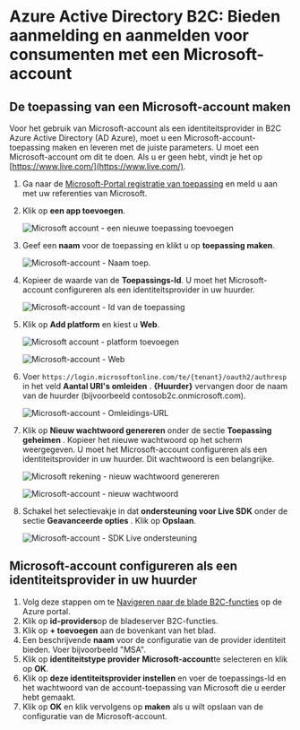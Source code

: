 <properties
    pageTitle="Active Directory B2C Azure: Configuratie Microsoft account | Microsoft Azure"
    description="Aanmelden en inloggen voor consumenten met een Microsoft-account in uw toepassingen die worden beveiligd door Azure Active Directory B2C bieden."
    services="active-directory-b2c"
    documentationCenter=""
    authors="swkrish"
    manager="mbaldwin"
    editor="bryanla"/>

<tags
    ms.service="active-directory-b2c"
    ms.workload="identity"
    ms.tgt_pltfrm="na"
    ms.devlang="na"
    ms.topic="article"
    ms.date="07/24/2016"
    ms.author="swkrish"/>

# <a name="azure-active-directory-b2c-provide-sign-up-and-sign-in-to-consumers-with-microsoft-accounts"></a>Azure Active Directory B2C: Bieden aanmelding en aanmelden voor consumenten met een Microsoft-account

## <a name="create-a-microsoft-account-application"></a>De toepassing van een Microsoft-account maken

Voor het gebruik van Microsoft-account als een identiteitsprovider in B2C Azure Active Directory (AD Azure), moet u een Microsoft-account-toepassing maken en leveren met de juiste parameters. U moet een Microsoft-account om dit te doen. Als u er geen hebt, vindt je het op [https://www.live.com/](https://www.live.com/).

1. Ga naar de [Microsoft-Portal registratie van toepassing](https://apps.dev.microsoft.com/?referrer=https://azure.microsoft.com/documentation/articles&deeplink=/appList) en meld u aan met uw referenties van Microsoft.
2. Klik op **een app toevoegen**.

    ![Microsoft account - een nieuwe toepassing toevoegen](./media/active-directory-b2c-setup-msa-app/msa-add-new-app.png)

3. Geef een **naam** voor de toepassing en klikt u op **toepassing maken**.

    ![Microsoft-account - Naam toep.](./media/active-directory-b2c-setup-msa-app/msa-app-name.png)

4. Kopieer de waarde van de **Toepassings-Id**. U moet het Microsoft-account configureren als een identiteitsprovider in uw huurder.

    ![Microsoft-account - Id van de toepassing](./media/active-directory-b2c-setup-msa-app/msa-app-id.png)

5. Klik op **Add platform** en kiest u **Web**.

    ![Microsoft account - platform toevoegen](./media/active-directory-b2c-setup-msa-app/msa-add-platform.png)

    ![Microsoft-account - Web](./media/active-directory-b2c-setup-msa-app/msa-web.png)

6. Voer `https://login.microsoftonline.com/te/{tenant}/oauth2/authresp` in het veld **Aantal URI's omleiden** . **{Huurder}** vervangen door de naam van de huurder (bijvoorbeeld contosob2c.onmicrosoft.com).

    ![Microsoft-account - Omleidings-URL](./media/active-directory-b2c-setup-msa-app/msa-redirect-url.png)

7. Klik op **Nieuw wachtwoord genereren** onder de sectie **Toepassing geheimen** . Kopieer het nieuwe wachtwoord op het scherm weergegeven. U moet het Microsoft-account configureren als een identiteitsprovider in uw huurder. Dit wachtwoord is een belangrijke.

    ![Microsoft rekening - nieuw wachtwoord genereren](./media/active-directory-b2c-setup-msa-app/msa-generate-new-password.png)

    ![Microsoft-account - nieuw wachtwoord](./media/active-directory-b2c-setup-msa-app/msa-new-password.png)

8. Schakel het selectievakje in dat **ondersteuning voor Live SDK** onder de sectie **Geavanceerde opties** . Klik op **Opslaan**.

    ![Microsoft-account - SDK Live ondersteuning](./media/active-directory-b2c-setup-msa-app/msa-live-sdk-support.png)

## <a name="configure-microsoft-account-as-an-identity-provider-in-your-tenant"></a>Microsoft-account configureren als een identiteitsprovider in uw huurder

1. Volg deze stappen om te [Navigeren naar de blade B2C-functies](active-directory-b2c-app-registration.md#navigate-to-the-b2c-features-blade) op de Azure portal.
2. Klik op **id-providers**op de bladeserver B2C-functies.
3. Klik op **+ toevoegen** aan de bovenkant van het blad.
4. Een beschrijvende **naam** voor de configuratie van de provider identiteit bieden. Voer bijvoorbeeld "MSA".
5. Klik op **identiteitstype provider** **Microsoft-account**te selecteren en klik op **OK**.
6. Klik op **deze identiteitsprovider instellen** en voer de toepassings-Id en het wachtwoord van de account-toepassing van Microsoft die u eerder hebt gemaakt.
7. Klik op **OK** en klik vervolgens op **maken** als u wilt opslaan van de configuratie van de Microsoft-account.
